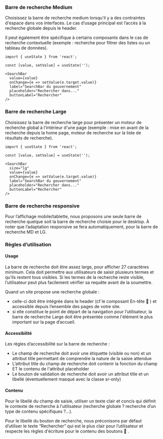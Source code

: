 ### Barre de recherche Medium

Choisissez la barre de recherche medium lorsqu'il y a des contraintes d'espace dans vos interfaces. Le cas d’usage principal est l’accès à la recherche globale depuis le header.

Il peut également être spécifique à certains composants dans le cas de recherche contextuelle (exemple : recherche pour filtrer des listes ou un tableau de données).

```
import { useState } from 'react';

const [value, setValue] = useState('');

<SearchBar
  value={value}
  onChange={e => setValue(e.target.value)}
  label="SearchBar du gouvernement"
  placeholder="Rechercher dans..."
  buttonLabel="Rechercher"
/>
```

### Barre de recherche Large
Choisissez la barre de recherche large pour présenter un moteur de recherche global à l’intérieur d'une page (exemple : mise en avant de la recherche depuis la home page, moteur de recherche sur la liste de résultats de recherche).

```
import { useState } from 'react';

const [value, setValue] = useState('');

<SearchBar
  size="lg"
  value={value}
  onChange={e => setValue(e.target.value)}
  label="SearchBar du gouvernement"
  placeholder="Rechercher dans..."
  buttonLabel="Rechercher"
/>
```

### Barre de recherche responsive
Pour l’affichage mobile/tablette, nous proposons une seule barre de recherche quelque soit la barre de recherche choisie pour le desktop. À noter que l’adaptation responsive se fera automatiquement, pour la barre de recherche MD et LG.

### Règles d’utilisation

#### Usage
La barre de recherche doit être assez large, pour afficher 27 caractères minimum. Cela doit permettre aux utilisateurs de saisir plusieurs termes et qu’ils restent tous visibles. Si les termes de la recherche reste visible, l’utilisateur peut plus facilement vérifier sa requête avant de la soumettre.

Quand un site propose une recherche globale :
  - celle-ci doit être intégrée dans le header (cf le composant En-tête 🔗 )  et accessible depuis l’ensemble des pages de votre site.
  - si elle constitue le point de départ de la navigation pour l’utilisateur, la barre de recherche Large doit être présentée comme l'élément le plus important sur la page d’accueil.

#### Accessibilité
Les règles d’accessibilité sur la barre de recherche :
  - Le champ de recherche doit avoir une étiquette (visible ou non) et un attribut title permettant de comprendre la nature de la saisie attendue
  - L’attribut title du champ de recherche doit contenir la fonction du champ ET le contenu de l'attribut placeholder
  - Le bouton de validation de recherche doit avoir un attribut title et un libellé (éventuellement masqué avec la classe sr-only)

#### Contenu
Pour le libellé du champ de saisie, utiliser un texte clair et concis qui définit le contexte de recherche à l'utilisateur (recherche globale ? recherche d’un type de contenu spécifiques ?…).

Pour le libellé du bouton de recherche, nous préconisons par défaut d’utiliser le texte “Rechercher” qui est le plus clair pour l’utilisateur et respecte les règles d'écriture pour le contenu des boutons 🔗 .
